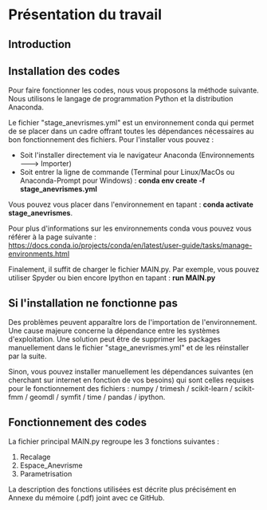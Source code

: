 # Présentation du travail


## Introduction 


## Installation des codes

Pour faire fonctionner les codes, nous vous proposons la méthode suivante. Nous utilisons le langage de programmation Python et la distribution Anaconda.

Le fichier "stage_anevrismes.yml" est un environnement conda qui permet de se placer dans un cadre offrant toutes les dépendances nécessaires au bon fonctionnement des fichiers. Pour l'installer vous pouvez : 

  - Soit l'installer directement  via le navigateur Anaconda (Environnements ---> Importer)
  - Soit entrer la ligne de commande (Terminal pour Linux/MacOs ou Anaconda-Prompt pour Windows) : **conda env create -f stage_anevrismes.yml**

Vous pouvez vous placer dans l'environnement en tapant : **conda activate stage_anevrismes**.

Pour plus d'informations sur les environnements conda vous pouvez vous référer à la page suivante :  
https://docs.conda.io/projects/conda/en/latest/user-guide/tasks/manage-environments.html

Finalement, il suffit de charger le fichier MAIN.py. Par exemple, vous pouvez utiliser Spyder ou bien encore Ipython en tapant : **run MAIN.py**

## Si l'installation ne fonctionne pas 

Des problèmes peuvent apparaître lors de l'importation de l'environnement. Une cause majeure concerne la dépendance entre les systèmes d'exploitation. Une solution peut être de supprimer les packages manuellement dans le fichier "stage_anevrismes.yml" et de les réinstaller par la suite. 

Sinon, vous pouvez installer manuellement les dépendances suivantes (en cherchant sur internet en fonction de vos besoins) qui sont celles requises pour le fonctionnement des fichiers : numpy / trimesh / scikit-learn / scikit-fmm / geomdl / symfit / time / pandas / ipython.


## Fonctionnement des codes

La fichier principal MAIN.py regroupe les 3 fonctions suivantes : 
  
  1. Recalage 
  2. Espace_Anevrisme
  3. Parametrisation 
 
 La description des fonctions utilisées est décrite plus précisément en Annexe du mémoire (.pdf) joint avec ce GitHub.
